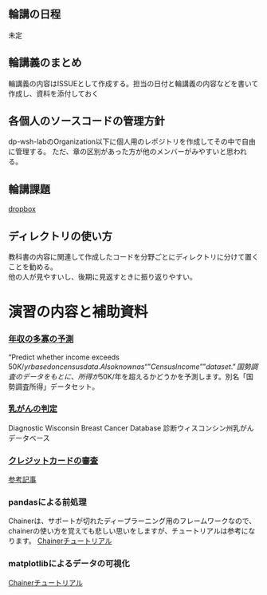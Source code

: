 ## 輪講の日程
未定

## 輪講義のまとめ
輪講義の内容はISSUEとして作成する。担当の日付と輪講義の内容などを書いて作成し、資料を添付しておく

## 各個人のソースコードの管理方針
dp-wsh-labのOrganization以下に個人用のレポジトリを作成してその中で自由に管理する。
ただ、章の区別があった方が他のメンバーがみやすいと思われる。

## 輪講課題
[dropbox](https://paper.dropbox.com/doc/2020--Ax9GPfk5XYiDUBt43rtDBNVQAQ-jCw1o8efDZOBYD2uoxzQi)

## ディレクトリの使い方
教科書の内容に関連して作成したコードを分野ごとにディレクトリに分けて置くことを勧める。  
他の人が見やすいし、後期に見返すときに振り返りやすい。

# 演習の内容と補助資料
### [年収の多寡の予測 ](http://archive.ics.uci.edu/ml/datasets/Adult)
“Predict whether income exceeds $50K/yr based on census data. Also known as “”Census Income”” dataset.”
国勢調査のデータをもとに、所得が$50K/年を超えるかどうかを予測します。別名「国勢調査所得」データセット。

### [乳がんの判定](http://archive.ics.uci.edu/ml/datasets/breast+cancer+wisconsin+(diagnostic))
Diagnostic Wisconsin Breast Cancer Database
診断ウィスコンシン州乳がんデータベース

### [クレジットカードの審査](http://archive.ics.uci.edu/ml/datasets/Credit+Approval)
[参考記事](https://tjo.hatenablog.com/entry/2015/06/12/190000)

### pandasによる前処理
Chainerは、サポートが切れたディープラーニング用のフレームワークなので、chainerの使い方を覚えても悲しい思いをしますが、チュートリアルは参考になります。
[Chainerチュートリアル](https://tutorials.chainer.org/ja/11_Introduction_to_Pandas.html)


### matplotlibによるデータの可視化
[Chainerチュートリアル](https://tutorials.chainer.org/ja/12_Introduction_to_Matplotlib.html)
